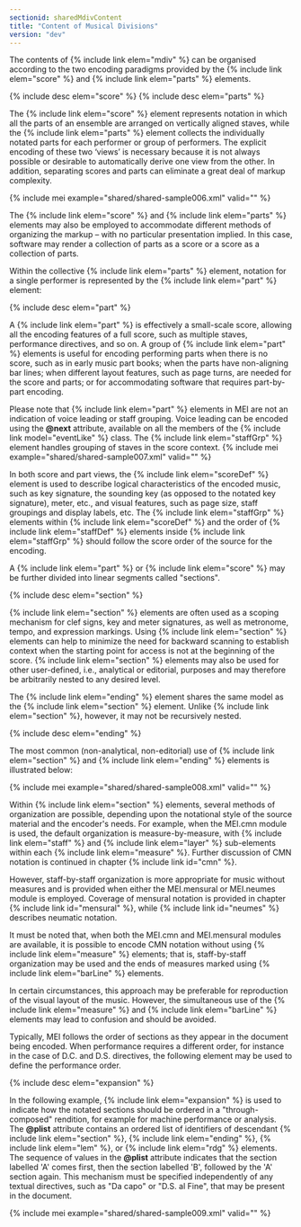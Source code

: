 ```yaml
---
sectionid: sharedMdivContent
title: "Content of Musical Divisions"
version: "dev"
---
```


The contents of {% include link elem="mdiv" %} can be organised according to the two encoding paradigms provided by the {% include link elem="score" %} and {% include link elem="parts" %} elements. 

{% include desc elem="score" %}
{% include desc elem="parts" %}

The {% include link elem="score" %} element represents notation in which all the parts of an ensemble are arranged on vertically aligned staves, while the {% include link elem="parts" %} element collects the individually notated parts for each performer or group of performers. The explicit encoding of these two ‘views’ is necessary because it is not always possible or desirable to automatically derive one view from the other. In addition, separating scores and parts can eliminate a great deal of markup complexity.

{% include mei example="shared/shared-sample006.xml" valid="" %}

The {% include link elem="score" %} and {% include link elem="parts" %} elements may also be employed to accommodate different methods of organizing the markup – with no particular presentation implied. In this case, software may render a collection of parts as a score or a score as a collection of parts.

Within the collective {% include link elem="parts" %} element, notation for a single performer is represented by the {% include link elem="part" %} element:

{% include desc elem="part" %}

A {% include link elem="part" %} is effectively a small-scale score, allowing all the encoding features of a full score, such as multiple staves, performance directives, and so on. A group of {% include link elem="part" %} elements is useful for encoding performing parts when there is no score, such as in early music part books; when the parts have non-aligning bar lines; when different layout features, such as page turns, are needed for the score and parts; or for accommodating software that requires part-by-part encoding.

Please note that {% include link elem="part" %} elements in MEI are not an indication of voice leading or staff grouping. Voice leading can be encoded using the **@next** attribute, available on all the members of the {% include link model="eventLike" %} class. The {% include link elem="staffGrp" %} element handles grouping of staves in the score context.
{% include mei example="shared/shared-sample007.xml" valid="" %}

In both score and part views, the {% include link elem="scoreDef" %} element is used to describe logical characteristics of the encoded music, such as key signature, the sounding key (as opposed to the notated key signature), meter, etc., and visual features, such as page size, staff groupings and display labels, etc. The {% include link elem="staffGrp" %} elements within {% include link elem="scoreDef" %} and the order of {% include link elem="staffDef" %} elements inside {% include link elem="staffGrp" %} should follow the score order of the source for the encoding.

A {% include link elem="part" %} or {% include link elem="score" %} may be further divided into linear segments called "sections".

{% include desc elem="section" %}

{% include link elem="section" %} elements are often used as a scoping mechanism for clef signs, key and meter signatures, as well as metronome, tempo, and expression markings. Using {% include link elem="section" %} elements can help to minimize the need for backward scanning to establish context when the starting point for access is not at the beginning of the score. {% include link elem="section" %} elements may also be used for other user-defined, i.e., analytical or editorial, purposes and may therefore be arbitrarily nested to any desired level.

The {% include link elem="ending" %} element shares the same model as the {% include link elem="section" %} element. Unlike {% include link elem="section" %}, however, it may not be recursively nested.

{% include desc elem="ending" %}

The most common (non-analytical, non-editorial) use of {% include link elem="section" %} and {% include link elem="ending" %} elements is illustrated below:

{% include mei example="shared/shared-sample008.xml" valid="" %}

Within {% include link elem="section" %} elements, several methods of organization are possible, depending upon the notational style of the source material and the encoder's needs. For example, when the MEI.cmn module is used, the default organization is measure-by-measure, with {% include link elem="staff" %} and {% include link elem="layer" %} sub-elements within each {% include link elem="measure" %}. Further discussion of CMN notation is continued in chapter {% include link id="cmn" %}.

However, staff-by-staff organization is more appropriate for music without measures and is provided when either the MEI.mensural or MEI.neumes module is employed. Coverage of mensural notation is provided in chapter {% include link id="mensural" %}, while {% include link id="neumes" %} describes neumatic notation.

It must be noted that, when both the MEI.cmn and MEI.mensural modules are available, it is possible to encode CMN notation without using {% include link elem="measure" %} elements; that is, staff-by-staff organization may be used and the ends of measures marked using {% include link elem="barLine" %} elements.

In certain circumstances, this approach may be preferable for reproduction of the visual layout of the music. However, the simultaneous use of the {% include link elem="measure" %} and {% include link elem="barLine" %} elements may lead to confusion and should be avoided.

Typically, MEI follows the order of sections as they appear in the document being encoded. When performance requires a different order, for instance in the case of D.C. and D.S. directives, the following element may be used to define the performance order.

{% include desc elem="expansion" %}

In the following example, {% include link elem="expansion" %} is used to indicate how the notated sections should be ordered in a "through-composed" rendition, for example for machine performance or analysis. The **@plist** attribute contains an ordered list of identifiers of descendant {% include link elem="section" %}, {% include link elem="ending" %}, {% include link elem="lem" %}, or {% include link elem="rdg" %} elements. The sequence of values in the **@plist** attribute indicates that the section labelled 'A' comes first, then the section labelled 'B', followed by the 'A' section again. This mechanism must be specified independently of any textual directives, such as "Da capo" or "D.S. al Fine", that may be present in the document.

{% include mei example="shared/shared-sample009.xml" valid="" %}
